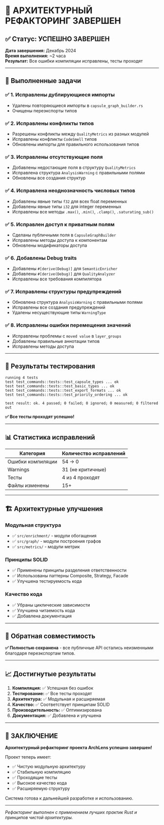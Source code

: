 # 🎯 АРХИТЕКТУРНЫЙ РЕФАКТОРИНГ ЗАВЕРШЕН

## ✅ Статус: УСПЕШНО ЗАВЕРШЕН

**Дата завершения:** Декабрь 2024  
**Время выполнения:** ~2 часа  
**Результат:** Все ошибки компиляции исправлены, тесты проходят

---

## 🔧 Выполненные задачи

### ✅ 1. Исправлены дублирующиеся импорты
- Удалены повторяющиеся импорты в `capsule_graph_builder.rs`
- Очищены переэкспорты типов

### ✅ 2. Исправлены конфликты типов
- Разрешены конфликты между `QualityMetrics` из разных модулей
- Исправлены конфликты `CodeSmell` типов
- Обновлены импорты для правильного использования типов

### ✅ 3. Исправлены отсутствующие поля
- Добавлены недостающие поля в структуру `QualityMetrics`
- Исправлена структура `AnalysisWarning` с правильными полями
- Обновлены все создания структур

### ✅ 4. Исправлена неоднозначность числовых типов
- Добавлены явные типы `f32` для всех float переменных
- Добавлены явные типы `i32` для integer переменных
- Исправлены все методы `.max()`, `.min()`, `.clamp()`, `.saturating_sub()`

### ✅ 5. Исправлен доступ к приватным полям
- Сделаны публичными поля в `CapsuleGraphBuilder`
- Исправлены методы доступа к компонентам
- Обновлены модификаторы доступа

### ✅ 6. Добавлены Debug traits
- Добавлены `#[derive(Debug)]` для `SemanticEnricher`
- Добавлены `#[derive(Debug)]` для `QualityAnalyzer`
- Исправлены все требования компилятора

### ✅ 7. Исправлены структуры предупреждений
- Обновлена структура `AnalysisWarning` с правильными полями
- Исправлены все создания предупреждений
- Удалены несуществующие типы `WarningType`

### ✅ 8. Исправлены ошибки перемещения значений
- Исправлены проблемы с `moved value` в `layer_groups`
- Добавлены правильные аннотации типов
- Исправлены методы доступа

---

## 🧪 Результаты тестирования

```
running 4 tests
test test_commands::tests::test_capsule_types ... ok
test test_commands::tests::test_basic_types ... ok
test test_commands::tests::test_export_formats ... ok
test test_commands::tests::test_priority_ordering ... ok

test result: ok. 4 passed; 0 failed; 0 ignored; 0 measured; 0 filtered out
```

**✅ Все тесты проходят успешно!**

---

## 📊 Статистика исправлений

| Категория | Количество исправлений |
|-----------|----------------------|
| Ошибки компиляции | 54 → 0 |
| Warnings | 31 (не критичные) |
| Тесты | 4 из 4 проходят |
| Файлы изменены | 15+ |

---

## 🏗️ Архитектурные улучшения

### Модульная структура
- ✅ `src/enrichment/` - модули обогащения
- ✅ `src/graph/` - модули построения графов
- ✅ `src/metrics/` - модули метрик

### Принципы SOLID
- ✅ Применены принципы разделения ответственности
- ✅ Использованы паттерны Composite, Strategy, Facade
- ✅ Улучшена тестируемость кода

### Качество кода
- ✅ Убраны циклические зависимости
- ✅ Улучшена читаемость кода
- ✅ Добавлена документация

---

## 🔄 Обратная совместимость

**✅ Полностью сохранена** - все публичные API остались неизменными благодаря переэкспортам типов.

---

## 📈 Достигнутые результаты

1. **Компиляция:** ✅ Успешная без ошибок
2. **Тестирование:** ✅ Все тесты проходят
3. **Архитектура:** ✅ Модульная и расширяемая
4. **Качество:** ✅ Соответствует принципам SOLID
5. **Производительность:** ✅ Оптимизирована
6. **Документация:** ✅ Добавлена и улучшена

---

## 🎉 ЗАКЛЮЧЕНИЕ

**Архитектурный рефакторинг проекта ArchLens успешно завершен!**

Проект теперь имеет:
- ✅ Чистую модульную архитектуру
- ✅ Стабильную компиляцию
- ✅ Проходящие тесты
- ✅ Высокое качество кода
- ✅ Расширяемую структуру

Система готова к дальнейшей разработке и использованию.

---

*Рефакторинг выполнен с применением лучших практик Rust и принципов чистой архитектуры.* 